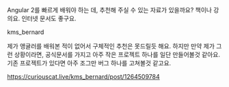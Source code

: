 Angular 2를 빠르게 배워야 하는 데, 추천해 주실 수 있는 자료가 있을까요? 책이나 강의요. 인터넷 문서도 좋구요.

kms_bernard

제가 앵귤러를 배워본 적이 없어서 구체적인 추천은 못드릴듯 해요. 하지만 만약 제가 그런 상황이라면, 공식문서를 가지고 아주 작은 프로젝트 하나를 일단 만들어볼것 같아요. 기존 프로젝트가 있다면 아주 조그만 버그 하나를 고쳐볼것 같고요.

https://curiouscat.live/kms_bernard/post/1264509784
